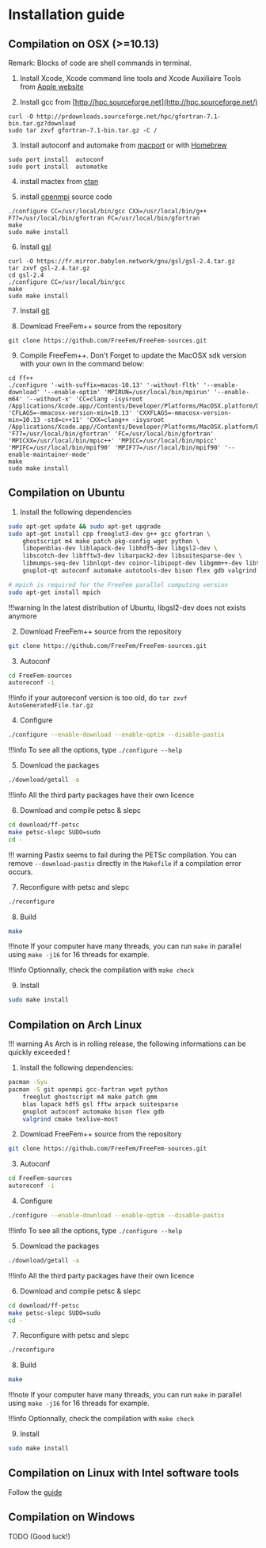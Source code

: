 # Installation guide

## Compilation on OSX (>=10.13)

Remark: Blocks of code are shell commands in terminal.

1) Install Xcode, Xcode command line tools and Xcode Auxiliaire Tools from [Apple website](https://developer.apple.com/download/more/)

2) Install  gcc from [http://hpc.sourceforge.net](http://hpc.sourceforge.net/)

```
curl -O http://prdownloads.sourceforge.net/hpc/gfortran-7.1-bin.tar.gz?download
sudo tar zxvf gfortran-7.1-bin.tar.gz -C /
```

3) Install autoconf and automake from [macport](http://www.macports.org) or with [Homebrew](https://brew.sh)

```
sudo port install  autoconf
sudo port install  automatke
```

4) install mactex  from  [ctan](http://mirrors.ctan.org/systems/mac/mactex/MacTeX.pkg)

5) install [openmpi](https://www.open-mpi.org/software/) source code

```
./configure CC=/usr/local/bin/gcc CXX=/usr/local/bin/g++ F77=/usr/local/bin/gfortran FC=/usr/local/bin/gfortran
make
sudo make install
```

6) Install [gsl](https://www.gnu.org/software/gsl)

```
curl -O https://fr.mirror.babylon.network/gnu/gsl/gsl-2.4.tar.gz
tar zxvf gsl-2.4.tar.gz
cd gsl-2.4
./configure CC=/usr/local/bin/gcc
make
sudo make install
```

7) Install [git](https://git-scm.com/download/mac)

8) Download FreeFem++ source from the repository

```
git clone https://github.com/FreeFem/FreeFem-sources.git
```

9) Compile FreeFem++. Don't Forget to update the MacOSX sdk version with your own in the command below:

```
cd ff++
./configure '-with-suffix=macos-10.13' '-without-fltk' '--enable-download' '--enable-optim' 'MPIRUN=/usr/local/bin/mpirun' '--enable-m64' '--without-x' 'CC=clang -isysroot /Applications/Xcode.app//Contents/Developer/Platforms/MacOSX.platform/Developer/SDKs/MacOSX10.13.sdk' 'CFLAGS=-mmacosx-version-min=10.13' 'CXXFLAGS=-mmacosx-version-min=10.13 -std=c++11' 'CXX=clang++ -isysroot /Applications/Xcode.app//Contents/Developer/Platforms/MacOSX.platform/Developer/SDKs/MacOSX10.13.sdk' 'F77=/usr/local/bin/gfortran' 'FC=/usr/local/bin/gfortran' 'MPICXX=/usr/local/bin/mpic++' 'MPICC=/usr/local/bin/mpicc' 'MPIFC=/usr/local/bin/mpif90' 'MPIF77=/usr/local/bin/mpif90' '--enable-maintainer-mode'
make
sudo make install
```

## Compilation on Ubuntu

1) Install the following dependencies
```bash
sudo apt-get update && sudo apt-get upgrade
sudo apt-get install cpp freeglut3-dev g++ gcc gfortran \
	ghostscript m4 make patch pkg-config wget python \
	libopenblas-dev liblapack-dev libhdf5-dev libgsl2-dev \
	libscotch-dev libfftw3-dev libarpack2-dev libsuitesparse-dev \
	libmumps-seq-dev libnlopt-dev coinor-libipopt-dev libgmm++-dev libtet1.5-dev \
	gnuplot-qt autoconf automake autotools-dev bison flex gdb valgrind git cmake

# mpich is required for the FreeFem parallel computing version
sudo apt-get install mpich
```

!!!warning
	In the latest distribution of Ubuntu, libgsl2-dev does not exists anymore

2) Download FreeFem++ source from the repository

```bash
git clone https://github.com/FreeFem/FreeFem-sources.git
```

3) Autoconf

```bash
cd FreeFem-sources
autoreconf -i
```

!!!info
	if your autoreconf version is too old, do `tar zxvf AutoGeneratedFile.tar.gz`

4) Configure

```bash
./configure --enable-download --enable-optim --disable-pastix
```

!!!info
	To see all the options, type `./configure --help`

5) Download the packages

```bash
./download/getall -a
```

!!!info
	All the third party packages have their own licence

6) Download and compile petsc & slepc

```bash
cd download/ff-petsc
make petsc-slepc SUDO=sudo
cd -
```

!!! warning
	Pastix seems to fail during the PETSc compilation. You can remove `--download-pastix` directly in the `Makefile` if a compilation error occurs.

7) Reconfigure with petsc and slepc

```bash
./reconfigure
```

8) Build

```bash
make
```

!!!note
	If your computer have many threads, you can run `make` in parallel using `make -j16` for 16 threads for example.

!!!info
	Optionnally, check the compilation with `make check`

9) Install

```bash
sudo make install
```

## Compilation on Arch Linux

!!! warning
	As Arch is in rolling release, the following informations can be quickly exceeded !

1) Install the following dependencies:

```bash
pacman -Syu
pacman -S git openmpi gcc-fortran wget python
	freeglut ghostscript m4 make patch gmm
	blas lapack hdf5 gsl fftw arpack suitesparse
	gnuplot autoconf automake bison flex gdb
	valgrind cmake texlive-most

```

2) Download FreeFem++ source from the repository

```bash
git clone https://github.com/FreeFem/FreeFem-sources.git
```

3) Autoconf

```bash
cd FreeFem-sources
autoreconf -i
```

4) Configure

```bash
./configure --enable-download --enable-optim --disable-pastix
```

!!!info
	To see all the options, type `./configure --help`

5) Download the packages

```bash
./download/getall -a
```

!!!info
	All the third party packages have their own licence

6) Download and compile petsc & slepc

```bash
cd download/ff-petsc
make petsc-slepc SUDO=sudo
cd -
```
7) Reconfigure with petsc and slepc

```bash
./reconfigure
```

8) Build

```bash
make
```

!!!note
	If your computer have many threads, you can run `make` in parallel using `make -j16` for 16 threads for example.

!!!info
	Optionnally, check the compilation with `make check`

9) Install

```bash
sudo make install
```

## Compilation on Linux with Intel software tools

Follow the [guide](https://software.intel.com/en-us/articles/building-freefem-with-intel-software-tools-for-developers)

## Compilation on Windows
TODO (Good luck!)
